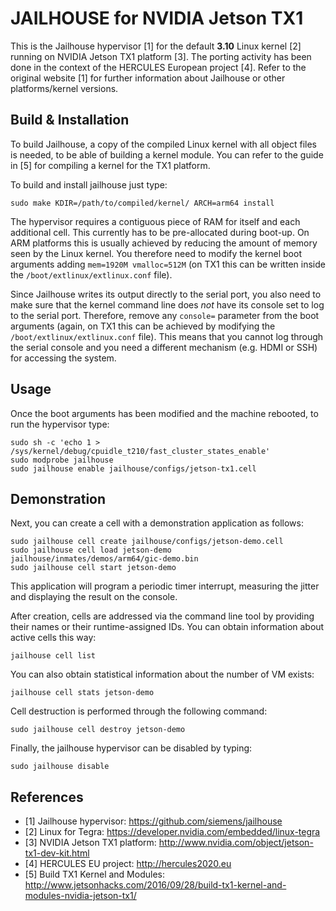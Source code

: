 JAILHOUSE for NVIDIA Jetson TX1
===============================

This is the Jailhouse hypervisor [1] for the default **3.10** Linux kernel [2]
running on NVIDIA Jetson TX1 platform [3]. The porting activity has been done
in the context of the HERCULES European project [4]. Refer to the original
website [1] for further information about Jailhouse or other platforms/kernel
versions.


Build & Installation
--------------------

To build Jailhouse, a copy of the compiled Linux kernel with all object files
is needed, to be able of building a kernel module.
You can refer to the guide in [5] for compiling a kernel for the TX1 platform.

To build and install jailhouse just type:

    sudo make KDIR=/path/to/compiled/kernel/ ARCH=arm64 install

The hypervisor requires a contiguous piece of RAM for itself and each
additional cell. This currently has to be pre-allocated during boot-up.
On ARM platforms this is usually achieved by reducing the amount of memory seen
by the Linux kernel. You therefore need to modify the kernel boot arguments
adding ```mem=1920M vmalloc=512M``` (on TX1 this can be written inside the
```/boot/extlinux/extlinux.conf``` file).

Since Jailhouse writes its output directly to the serial port, you also need to
make sure that the kernel command line does *not* have its console set to log to
the serial port. Therefore, remove any ```console=``` parameter from the boot
arguments (again, on TX1 this can be achieved by modifying the
```/boot/extlinux/extlinux.conf``` file). This means that you cannot log
through the serial console and you need a different mechanism (e.g. HDMI or
SSH) for accessing the system.


Usage
-----

Once the boot arguments has been modified and the machine rebooted, to run the
hypervisor type:

	sudo sh -c 'echo 1 > /sys/kernel/debug/cpuidle_t210/fast_cluster_states_enable'
	sudo modprobe jailhouse
	sudo jailhouse enable jailhouse/configs/jetson-tx1.cell


Demonstration
-------------

Next, you can create a cell with a demonstration application as follows:

	sudo jailhouse cell create jailhouse/configs/jetson-demo.cell
	sudo jailhouse cell load jetson-demo jailhouse/inmates/demos/arm64/gic-demo.bin
	sudo jailhouse cell start jetson-demo

This application will program a periodic timer interrupt, measuring the jitter
and displaying the result on the console.

After creation, cells are addressed via the command line tool by providing
their names or their runtime-assigned IDs. You can obtain information about
active cells this way:

	jailhouse cell list

You can also obtain statistical information about the number of VM exists:

	jailhouse cell stats jetson-demo

Cell destruction is performed through the following command:

	sudo jailhouse cell destroy jetson-demo

Finally, the jailhouse hypervisor can be disabled by typing:

	sudo jailhouse disable

References
----------

* [1] Jailhouse hypervisor: https://github.com/siemens/jailhouse
* [2] Linux for Tegra: https://developer.nvidia.com/embedded/linux-tegra
* [3] NVIDIA Jetson TX1 platform: http://www.nvidia.com/object/jetson-tx1-dev-kit.html
* [4] HERCULES EU project: http://hercules2020.eu
* [5] Build TX1 Kernel and Modules: http://www.jetsonhacks.com/2016/09/28/build-tx1-kernel-and-modules-nvidia-jetson-tx1/


